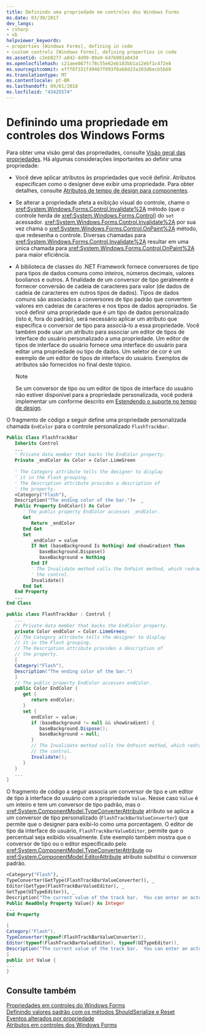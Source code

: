 ```yaml
---
title: Definindo uma propriedade em controles dos Windows Forms
ms.date: 03/30/2017
dev_langs:
- csharp
- vb
helpviewer_keywords:
- properties [Windows Forms], defining in code
- custom controls [Windows Forms], defining properties in code
ms.assetid: c2eb8277-a842-4d99-89a9-647b901a0434
ms.openlocfilehash: c21aee867fc78c55e62eb183bb1a12ebf1c472e8
ms.sourcegitcommit: efff8f331fd9467f093f8ab8d23a203d6ecb5b60
ms.translationtype: MT
ms.contentlocale: pt-BR
ms.lasthandoff: 09/01/2018
ms.locfileid: "43425574"
---
```

# <a name="defining-a-property-in-windows-forms-controls"></a>Definindo uma propriedade em controles dos Windows Forms
Para obter uma visão geral das propriedades, consulte [Visão geral das propriedades](https://msdn.microsoft.com/library/8f1a1ff1-0f05-40e0-bfdf-80de8fff7d52). Há algumas considerações importantes ao definir uma propriedade:  
  
-   Você deve aplicar atributos às propriedades que você definir. Atributos especificam como o designer deve exibir uma propriedade. Para obter detalhes, consulte [Atributos de tempo de design para componentes](https://msdn.microsoft.com/library/12050fe3-9327-4509-9e21-4ee2494b95c3).  
  
-   Se alterar a propriedade afeta a exibição visual do controle, chame o <xref:System.Windows.Forms.Control.Invalidate%2A> método (que o controle herda de <xref:System.Windows.Forms.Control>) do `set` acessador. <xref:System.Windows.Forms.Control.Invalidate%2A> por sua vez chama o <xref:System.Windows.Forms.Control.OnPaint%2A> método, que redesenha o controle. Diversas chamadas para <xref:System.Windows.Forms.Control.Invalidate%2A> resultar em uma única chamada para <xref:System.Windows.Forms.Control.OnPaint%2A> para maior eficiência.  
  
-   A biblioteca de classes do .NET Framework fornece conversores de tipo para tipos de dados comuns como inteiros, números decimais, valores boolianos e outros. A finalidade de um conversor de tipo geralmente é fornecer conversão de cadeia de caracteres para valor (de dados de cadeia de caracteres em outros tipos de dados). Tipos de dados comuns são associados a conversores de tipo padrão que convertem valores em cadeias de caracteres e nos tipos de dados apropriados. Se você definir uma propriedade que é um tipo de dados personalizado (isto é, fora do padrão), será necessário aplicar um atributo que especifica o conversor de tipo para associá-lo a essa propriedade. Você também pode usar um atributo para associar um editor de tipos de interface do usuário personalizado a uma propriedade. Um editor de tipos de interface do usuário fornece uma interface do usuário para editar uma propriedade ou tipo de dados. Um seletor de cor é um exemplo de um editor de tipos de interface do usuário. Exemplos de atributos são fornecidos no final deste tópico.  
  
    > [!NOTE]
    >  Se um conversor de tipo ou um editor de tipos de interface do usuário não estiver disponível para a propriedade personalizada, você poderá implementar um conforme descrito em [Estendendo o suporte no tempo de design](https://msdn.microsoft.com/library/d6ac8a6a-42fd-4bc8-bf33-b212811297e2).  
  
 O fragmento de código a seguir define uma propriedade personalizada chamada `EndColor` para o controle personalizado `FlashTrackBar`.  
  
```vb  
Public Class FlashTrackBar  
   Inherits Control  
   ...  
   ' Private data member that backs the EndColor property.  
   Private _endColor As Color = Color.LimeGreen  
  
   ' The Category attribute tells the designer to display  
   ' it in the Flash grouping.   
   ' The Description attribute provides a description of  
   ' the property.   
   <Category("Flash"), _  
   Description("The ending color of the bar.")>  _  
   Public Property EndColor() As Color  
      ' The public property EndColor accesses _endColor.  
      Get  
         Return _endColor  
      End Get  
      Set  
         _endColor = value  
         If Not (baseBackground Is Nothing) And showGradient Then  
            baseBackground.Dispose()  
            baseBackground = Nothing  
         End If  
         ' The Invalidate method calls the OnPaint method, which redraws    
         ' the control.  
         Invalidate()  
      End Set  
   End Property  
   ...  
End Class  
```  
  
```csharp  
public class FlashTrackBar : Control {  
   ...  
   // Private data member that backs the EndColor property.  
   private Color endColor = Color.LimeGreen;  
   // The Category attribute tells the designer to display  
   // it in the Flash grouping.   
   // The Description attribute provides a description of  
   // the property.   
   [  
   Category("Flash"),  
   Description("The ending color of the bar.")  
   ]  
   // The public property EndColor accesses endColor.  
   public Color EndColor {  
      get {  
         return endColor;  
      }  
      set {  
         endColor = value;  
         if (baseBackground != null && showGradient) {  
            baseBackground.Dispose();  
            baseBackground = null;  
         }  
         // The Invalidate method calls the OnPaint method, which redraws   
         // the control.  
         Invalidate();  
      }  
   }  
   ...  
}  
```  
  
 O fragmento de código a seguir associa um conversor de tipo e um editor de tipo à interface do usuário com a propriedade `Value`. Nesse caso `Value` é um inteiro e tem um conversor de tipo padrão, mas o <xref:System.ComponentModel.TypeConverterAttribute> atributo se aplica a um conversor de tipo personalizado (`FlashTrackBarValueConverter`) que permite que o designer para exibi-lo como uma porcentagem. O editor de tipo da interface do usuário, `FlashTrackBarValueEditor`, permite que o percentual seja exibido visualmente. Este exemplo também mostra que o conversor de tipo ou o editor especificado pelo <xref:System.ComponentModel.TypeConverterAttribute> ou <xref:System.ComponentModel.EditorAttribute> atributo substitui o conversor padrão.  
  
```vb  
<Category("Flash"), _  
TypeConverter(GetType(FlashTrackBarValueConverter)), _  
Editor(GetType(FlashTrackBarValueEditor), _  
GetType(UITypeEditor)), _  
Description("The current value of the track bar.  You can enter an actual value or a percentage.")>  _  
Public ReadOnly Property Value() As Integer  
...  
End Property  
```  
  
```csharp  
[  
Category("Flash"),   
TypeConverter(typeof(FlashTrackBarValueConverter)),  
Editor(typeof(FlashTrackBarValueEditor), typeof(UITypeEditor)),  
Description("The current value of the track bar.  You can enter an actual value or a percentage.")  
]  
public int Value {  
...  
}  
```  
  
## <a name="see-also"></a>Consulte também  
 [Propriedades em controles do Windows Forms](../../../../docs/framework/winforms/controls/properties-in-windows-forms-controls.md)  
 [Definindo valores padrão com os métodos ShouldSerialize e Reset](../../../../docs/framework/winforms/controls/defining-default-values-with-the-shouldserialize-and-reset-methods.md)  
 [Eventos alterados por propriedade](../../../../docs/framework/winforms/controls/property-changed-events.md)  
 [Atributos em controles dos Windows Forms](../../../../docs/framework/winforms/controls/attributes-in-windows-forms-controls.md)
